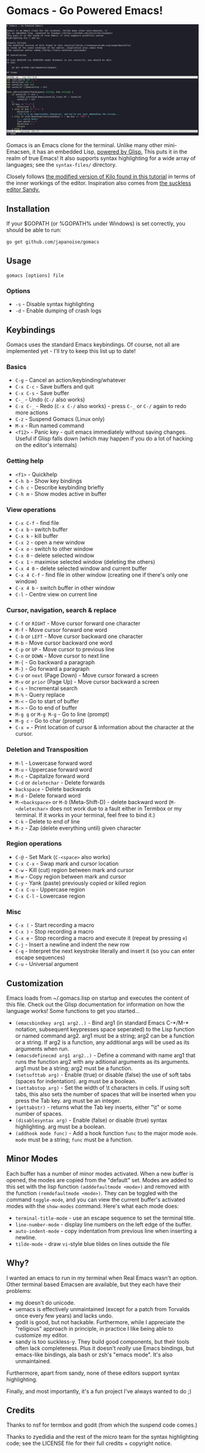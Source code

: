 # Gomacs - Go Powered Emacs!

![A screenshot showing Gomacs editing this README and its own source code](gomacs.png)

Gomacs is an Emacs clone for the terminal. Unlike many other mini-Emacsen, it
has an embedded Lisp, [powered by Glisp.](https://github.com/zhemao/glisp)
This puts it in the realm of true Emacs! It also supports syntax highlighting
for a wide array of languages; see the `syntax-files/` directory.

Closely follows
[the modified version of Kilo found in this tutorial](http://viewsourcecode.org/snaptoken/kilo)
in terms of the inner workings of the editor. Inspiration also comes from
[the suckless editor Sandy.](http://tools.suckless.org/sandy)

## Installation

If your $GOPATH (or %GOPATH% under Windows) is set correctly, you should be able
to run:

    go get github.com/japanoise/gomacs

## Usage

    gomacs [options] file

### Options

- `-s` - Disable syntax highlighting
- `-d` - Enable dumping of crash logs

## Keybindings

Gomacs uses the standard Emacs keybindings. Of course, not all are implemented
yet - I'll try to keep this list up to date!

### Basics

- `C-g` - Cancel an action/keybinding/whatever
- `C-x C-c` - Save buffers and quit
- `C-x C-s` - Save buffer
- `C-_` - Undo (`C-/` also works)
- `C-x C-_` - Redo (`C-x C-/` also works) - press `C-_` or `C-/` again to redo
  more actions
- `C-z` - Suspend Gomacs (Linux only)
- `M-x` - Run named command
- `<f12>` - Panic key - quit emacs immediately without saving changes. Useful if
  Glisp falls down (which may happen if you do a lot of hacking on the editor's
  internals)

### Getting help

- `<f1>` - Quickhelp
- `C-h b` - Show key bindings
- `C-h c` - Describe keybinding briefly
- `C-h m` - Show modes active in buffer

### View operations

- `C-x C-f` - find file
- `C-x b` - switch buffer
- `C-x k` - kill buffer
- `C-x 2` - open a new window
- `C-x o` - switch to other window
- `C-x 0` - delete selected window
- `C-x 1` - maximise selected window (deleting the others)
- `C-x 4 0` - delete selected window and current buffer
- `C-x 4 C-f` - find file in other window (creating one if there's only one window)
- `C-x 4 b` - switch buffer in other window
- `C-l` - Centre view on current line

### Cursor, navigation, search & replace

- `C-f` or `RIGHT` - Move cursor forward one character
- `M-f` - Move cursor forward one word
- `C-b` or `LEFT` - Move cursor backward one character
- `M-b` - Move cursor backward one word
- `C-p` or `UP` - Move cursor to previous line
- `C-n` or `DOWN` - Move cursor to next line
- `M-{` - Go backward a paragraph
- `M-}` - Go forward a paragraph
- `C-v` or `next` (Page Down) - Move cursor forward a screen
- `M-v` or `prior` (Page Up) - Move cursor backward a screen
- `C-s` - Incremental search
- `M-%` - Query replace
- `M-<` - Go to start of buffer
- `M->` - Go to end of buffer
- `M-g g` or `M-g M-g` - Go to line (prompt)
- `M-g c` - Go to char (prompt)
- `C-x =` - Print location of cursor & information about the character at the
  cursor.

### Deletion and Transposition

- `M-l` - Lowercase forward word
- `M-u` - Uppercase forward word
- `M-c` - Capitalize forward word
- `C-d` or `deletechar` - Delete forwards
- `backspace` - Delete backwards
- `M-d` - Delete forward word
- `M-<backspace>` or `M-D` (Meta-Shift-D) - delete backward word (`M-<deletechar>`
  does not work due to a fault either in Termbox or my terminal. If it works in
  your terminal, feel free to bind it.)
- `C-k` - Delete to end of line
- `M-z` - Zap (delete everything until) given character

### Region operations

- `C-@` - Set Mark (`C-<space>` also works)
- `C-x C-x` - Swap mark and cursor location
- `C-w` - Kill (cut) region between mark and cursor
- `M-w` - Copy region between mark and cursor
- `C-y` - Yank (paste) previously copied or killed region
- `C-x C-u` - Uppercase region
- `C-x C-l` - Lowercase region

### Misc

- `C-x (` - Start recording a macro
- `C-x )` - Stop recording a macro
- `C-x e` - Stop recording a macro and execute it (repeat by pressing `e`)
- `C-j` - Insert a newline and indent the new row
- `C-q` - Interpret the next keystroke literally and insert it (so you can enter
  escape sequences)
- `C-u` - Universal argument

## Customization

Emacs loads from ~/.gomacs.lisp on startup and executes the content of this file.
Check out the Glisp documentation for information on how the language works!
Some functions to get you started…

- `(emacsbindkey arg1 arg2..)` - Bind arg1 (in standard Emacs C-\*/M-\* notation,
  subsequent keypresses space seperated) to the Lisp function or named command
  arg2. arg1 must be a string; arg2 can be a function or a string. If arg2 is a
  function, any additional args will be used as its arguments when run.
- `(emacsdefinecmd arg1 arg2..)` - Define a command with name arg1 that runs the
  function arg2 with any aditional arguments as its arguments. arg1 must be a
  string; arg2 must be a function.
- `(setsofttab arg)` - Enable (true) or disable (false) the use of soft tabs
  (spaces for indentation). arg must be a boolean.
- `(settabstop arg)` - Set the width of \t characters in cells. If using soft
  tabs, this also sets the number of spaces that will be inserted when you press
  the Tab key. arg must be an integer.
- `(gettabstr)` - returns what the Tab key inserts, either "\t" or some number
  of spaces.
- `(disablesyntax arg)` - Enable (false) or disable (true) syntax highlighting.
  arg must be a boolean.
- `(addhook mode func)` - Add a hook function `func` to the major mode `mode`.
  `mode` must be a string; `func` must be a function.

## Minor Modes

Each buffer has a number of minor modes activated. When a new buffer is opened,
the modes are copied from the "default" set. Modes are added to this set with
the lisp function `(adddefaultmode <mode>)` and removed with the function
`(remdefaultmode <mode>)`. They can be toggled with the command `toggle-mode`,
and you can view the current buffer's activated modes with the `show-modes`
command. Here's what each mode does:

- `terminal-title-mode` - use an escape sequence to set the terminal title.
- `line-number-mode` - display line numbers on the left edge of the buffer.
- `auto-indent-mode` - copy indentation from previous line when inserting a
  newline.
- `tilde-mode` - draw `vi`-style blue tildes on lines outside the file

## Why?

I wanted an emacs to run in my terminal when Real Emacs wasn't an option.
Other terminal based Emacsen are available, but they each have their problems:

- mg doesn't do unicode.
- uemacs is effectively unmaintained (except for a patch from Torvalds once
  every few years) and lacks undo.
- godit is good, but not hackable. Furthermore, while I appreciate the
  "religious" approach in principle, in practice I like being able to customize
  my editor.
- sandy is too suckless-y. They build good components, but their tools often
  lack completeness. Plus it doesn't *really* use Emacs bindings, but
  emacs-like bindings, ala bash or zsh's "emacs mode". It's also unmaintained.

Furthermore, apart from sandy, none of these editors support syntax highlighting.

Finally, and most importantly, it's a fun project I've always wanted to do ;)

## Credits

Thanks to nsf for termbox and godit (from which the suspend code comes.)

Thanks to zyedidia and the rest of the micro team for the syntax highlighting
code; see the LICENSE file for their full credits + copyright notice.
